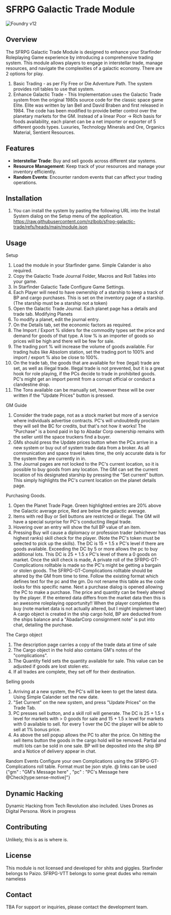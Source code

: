 # SFRPG Galactic Trade Module

![Foundry v12](https://img.shields.io/badge/foundry-v12-green)

## Overview

The SFRPG Galactic Trade Module is designed to enhance your Starfinder Roleplaying Game experience by introducing a comprehensive trading system. This module allows players to engage in interstellar trade, manage resources, and navigate the complexities of a galactic economy. There are 2 options for play.
1. Basic Trading - as per Fly Free or Die Adventure Path. The system provides roll tables to use that system.
2. Enhance Galactic Trade - This Implementation uses the Galactic Trade system from the original 1980s source code for the classic space game Elite. Elite was written by Ian Bell and David Braben and first released in 1984. The code has been modified to provide better control over the planetary markets for the GM. Instead of a linear Poor -> Rich basis for foods availability, each planet can be a net importer or exporter of 5 different goods types. Luxuries, Technology Minerals and Ore, Organics Material, Sentient Resources. 


## Features

- **Interstellar Trade**: Buy and sell goods across different star systems.
- **Resource Management**: Keep track of your resources and manage your inventory efficiently.
- **Random Events**: Encounter random events that can affect your trading operations.

## Installation

1. You can install the system by pasting the following URL into the Install System dialog on the Setup menu of the application.
https://raw.githubusercontent.com/nzlbob/sfrpg-galactic-trade/refs/heads/main/module.json

## Usage
Setup
1. Load the module in your Starfinder game. Simple Calander is also required.
2. Copy the Galactic Trade Journal Folder, Macros and Roll Tables into your game.
3. In Starfinder Galactic Tade Configure Game Settings. 
4. Each Player will need to have ownership of a starship to keep a track of BP and cargo purchases. This is set on the inventory page of a starship. (The starship must be a starship not a token)
5. Open the Galactic Trade Journal. Each planet page has a details and trade tab.
Modifying Planets
1. To modify a planet, edit the journal entry.
2. On the Details tab, set the economic factors as required. 
3. The Import / Export % sliders for the commodity types set the price and demand for goods of that type. A low % is an importer of goods so prices will be high and there will be few for sale.
4. The trading port % will increase the volume of goods available. For trading hubs like Absolom station, set the trading port to 100% and import / export % also be close to 100%.
5. On the trade tab, the goods that are available for free (legal) trade are set, as well as illegal trade. Illegal trade is not prevented, but it is a great hook for role playing, if the PCs decide to trade in prohibited goods. PC's might get an import permit from a corrupt official or conduct a clandestine drop.
6. The Tons available can be manually set, however these will be over written if the "Update Prices" button is pressed.

GM Guide
1. Consider the trade page, not as a stock market but more of a service where individuals advertise contracts. PC's will undoubtedly proclaim they will sell the BC for credits, but that's not how it works! The "Purchase" is a bond paid in bp to Abadar Corp ownership remains with the seller until the space truckers find a buyer.  
2. GMs should press the Update prices button when the PCs arrive in a new system or buy out of system trade data from a broker. As all communication and space travel takes time, the only accurate data is for the system they are currently in in. 
3. The Journal pages are not locked to the PC's current location, so it is possible to buy goods from any location. The GM can set the current location of his designated starship by pressing the "Set current" button. This simply highlights the PC's current location on the planet details page. 

Purchasing Goods.
1. Open the Planet Trade Page. Green highlighted entries are 20% above the Galactic average price, Red are below the galactic average.
2. Items with red Buy or Sell buttons are restricted or illegal. The GM will have a special surprise for PC's conducting illegal trade.
3. Hovering over an entry will show the full BP value of an item.
4. Pressing Buy will cause a diplomacy or profession trader (whichever has highest ranks) skill check for the player. (Note the PC's token must be selected to pick up the skills). The DC is 15 + 1.5 x PC's level if there are goods available. Exceeding the DC by 5 or more allows the pc to buy additional lots. This DC is 25 + 1.5 x PC's level of there a 0 goods on market. 
Once the skill check is made, A private roll of the SFRPG-GT-Complications rolltable is made so the PC's might be getting a bargain or stolen goods. The SFRPG-GT-Complications rolltable should be altered by the GM from time to time. Follow the existing format which defines text for the pc and the gm. Do not rename this table as the code looks for this specific name.
Next a purchase dialog is opened allowing the PC to make a purchase. The price and quantity can be freely altered by the player. If the entered data differs from the market data then this is an awesome roleplaying opportunity!!
When the player completes the buy (note market data is not actually altered, but I might implement later) A cargo object is created in the ship cargo hold, BP are deducted from the ships balance and a "AbadarCorp consignment note" is put into chat, detailing the purchase.

The Cargo object
1. The description page carries a copy of the trade data at time of sale
2. The Cargo object in the hold also contains GM's notes of the "complications". 
3. The Quantity field sets the quantity available for sale. This value can be adjusted if goods are lost stolen etc.
4. If all trades are complete, they set off for their destination.

Selling goods
1. Arriving at a new system, the PC's will be keen to get the latest data. Using Simple Calander set the new date.
2. "Set Current" on the new system, and press "Update Prices" on the Trade Tab.
3. PC presses sell button, and a skill roll will generate. The DC is 25 + 1.5 x level for markets with > 0 goods for sale and 15 + 1.5 x level for markets with 0 available to sell. for every 1 over the DC the player will be able to sell at 1% bonus price.
4. As above the sell popup allows the PC to alter the price. On hitting the sell items button the goods in the cargo hold will be removed. Partial and multi lots can be sold in one sale. BP will be deposited into the ship BP and a Notice of delivery appear in chat.

Random Events
Configure your own Complications using the SFRPG-GT-Complications roll table. Format must be json style. @ links can be used
{"gm" : "GM's Message here" , "pc" : "PC's Message here  @Check[type:sense-motive]"}

## Dynamic Hacking

Dynamic Hacking from Tech Revolution also included. Uses Drones as Digital Persona. Work in progress

## Contributing

Unlikely, this is as is where is.

## License

This module is not licensed and developed for shits and giggles. Starfinder belongs to Paizo. SFRPG-VTT belongs to some great dudes who remain nameless 

## Contact

TBA For support or inquiries, please contact the development team.
